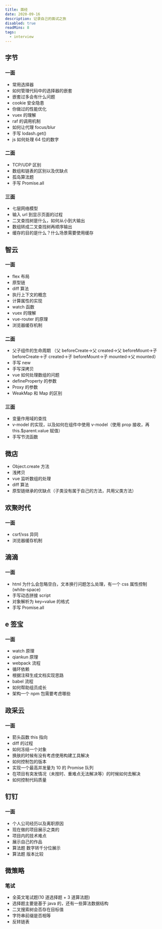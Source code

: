 ```yaml
---
title: 面经
date: 2020-09-16
description: 记录自己的面试之旅
disabled: true
readMins: 8
tags:
  - interview
---
```


## 字节

### 一面

- 常用选择器
- 如何管理代码中的选择器的嵌套
- 嵌套过多会有什么问题
- cookie 安全隐患
- 你做过的性能优化
- vuex 的理解
- raf 的调用机制
- 如何让代理 focus/blur
- 手写 lodash.get()
- js 如何处理 64 位的数字

### 二面

- TCP/UDP 区别
- 数组和链表的区别以及优缺点
- 孤岛算法题
- 手写 Promise.all

### 三面

- 七层网络模型
- 输入 url 到显示页面的过程
- 二叉查找树是什么，如何从小到大输出
- 数组转成二叉查找树再顺序输出
- 缓存的目的是什么？什么场景需要使用缓存

## 智云

### 一面

- flex 布局
- 原型链
- diff 算法
- 执行上下文的概念
- 计算属性的实现
- watch 函数
- vuex 的理解
- vue-router 的原理
- 浏览器缓存机制

### 二面

- 父子组件的生命周期 （父 beforeCreate->父 created->父 beforeMount->子 beforeCreate->子 created->子 beforeMount->子 mounted->父 mounted）
- 手写 new
- 手写深拷贝
- vue 如何处理数组的问题
- defineProperty 的参数
- Proxy 的参数
- WeakMap 和 Map 的区别

### 三面

- 变量作用域的查找
- v-model 的实现，以及如何在组件中使用 v-model（使用 prop 接收，再 this.\$parent.value 赋值）
- 手写节流函数

## 微店

- Object.create 方法
- 浅拷贝
- vue 监听数组的处理
- diff 算法
- 原型链继承的优缺点（子类没有属于自己的方法，共用父类方法）

## 欢聚时代

### 一面

- csrf/xss 异同
- 浏览器缓存机制

## 滴滴

### 一面

- html 为什么会忽略空白，文本换行问题怎么处理，有一个 css 属性控制(white-space)
- 手写动态拼接 script
- 对象解析为 key=value 的格式
- 手写 Promise.all

## e 签宝

### 一面

- watch 原理
- qiankun 原理
- webpack 流程
- 循环依赖
- 根据注释生成文档实现思路
- babel 流程
- 如何帮助组员成长
- 架构一个 npm 包需要考虑哪些

## 政采云

### 一面

- 箭头函数 this 指向
- diff 的过程
- 如何冻结一个对象
- 换肤的时候有没有考虑使用构建工具解决
- 如何控制包的版本
- 实现一个最高并发量为 10 的 Promise 队列
- 在项目有突发情况（未按时、重难点无法解决等）的时候如何去解决
- 如何控制代码质量

## 钉钉

### 一面

- 个人公司经历以及离职原因
- 现在做的项目展示之类的
- 项目内的技术难点
- 展示自己的作品
- 算法题 数字转千分位展示
- 算法题 版本比较

## 微策略

### 笔试

- 全英文笔试题(10 道选择题 + 3 道算法题)
- 选择题主要是基于 java 的，还有一些算法数据结构
- 二叉搜索树会否存在目标值
- 字符串前缀是否相等
- 反转链表
